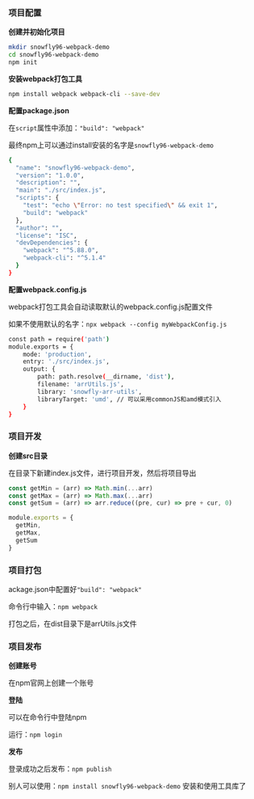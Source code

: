 ### 项目配置

**创建并初始化项目**

```bash
mkdir snowfly96-webpack-demo
cd snowfly96-webpack-demo
npm init
```

**安装webpack打包工具**

```bash
npm install webpack webpack-cli --save-dev
```

**配置package.json**

在`script`属性中添加：`"build": "webpack"`

最终npm上可以通过install安装的名字是`snowfly96-webpack-demo`

```bash
{ 
  "name": "snowfly96-webpack-demo",
  "version": "1.0.0",
  "description": "",
  "main": "./src/index.js",
  "scripts": {
    "test": "echo \"Error: no test specified\" && exit 1",
    "build": "webpack"
  },
  "author": "",
  "license": "ISC",
  "devDependencies": {
    "webpack": "^5.88.0",
    "webpack-cli": "^5.1.4"
  }
}
```

**配置webpack.config.js**

webpack打包工具会自动读取默认的webpack.config.js配置文件

如果不使用默认的名字：`npx webpack --config myWebpackConfig.js`

```bash
const path = require('path')
module.exports = {
    mode: 'production',
    entry: './src/index.js',
    output: {
        path: path.resolve(__dirname, 'dist'),
        filename: 'arrUtils.js',
        library: 'snowfly-arr-utils',
        libraryTarget: 'umd', // 可以采用commonJS和amd模式引入
    }
}
```

### 项目开发

**创建src目录**

在目录下新建index.js文件，进行项目开发，然后将项目导出

```javascript
const getMin = (arr) => Math.min(...arr)
const getMax = (arr) => Math.max(...arr)
const getSum = (arr) => arr.reduce((pre, cur) => pre + cur, 0)

module.exports = {
  getMin,
  getMax,
  getSum
}
```

### 项目打包

ackage.json中配置好`"build": "webpack"`

命令行中输入：`npm webpack`

打包之后，在dist目录下是arrUtils.js文件

### 项目发布

**创建账号**

在npm官网上创建一个账号

**登陆**

可以在命令行中登陆npm

运行：`npm login`

**发布**

登录成功之后发布：`npm publish`

别人可以使用：`npm install snowfly96-webpack-demo` 安装和使用工具库了